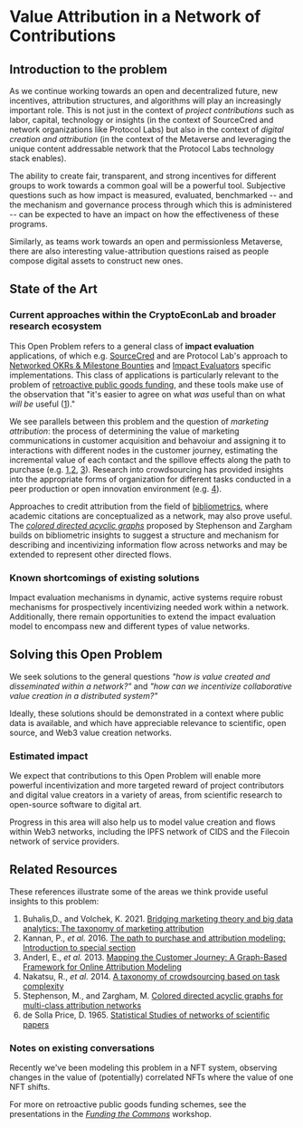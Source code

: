 # Value Attribution in a Network of Contributions

## Introduction to the problem

As we continue working towards an open and decentralized future, new incentives, attribution structures, and algorithms will play an increasingly important role. This is not just in the context of _project contributions_ such as labor, capital, technology or insights (in the context of SourceCred and network organizations like Protocol Labs) but also in the context of _digital creation and attribution_ (in the context of the Metaverse and leveraging the unique content addressable network that  the Protocol Labs technology stack enables). 

The ability to create fair, transparent, and strong incentives for different groups to work towards a common goal will be a powerful tool. Subjective questions such as how impact is measured, evaluated, benchmarked -- and the mechanism and governance process through which this is administered -- can be expected to have an impact on how  the effectiveness of these programs.

Similarly, as teams work towards an open and permissionless Metaverse, there are also interesting value-attribution questions raised as people compose digital assets to construct new ones. 

## State of the Art

### Current approaches within the CryptoEconLab and broader research ecosystem

This Open Problem refers to  a general class of  **impact evaluation** applications, of which e.g. [SourceCred](https://sourcecred.io/) and are Protocol Lab's approach to [Networked OKRs & Milestone Bounties](https://youtu.be/pJqdkuOMe98) and [Impact Evaluators](https://youtu.be/dpLtrugjfMc) specific implementations. This class of applications is particularly relevant to the problem of [retroactive public goods funding](https://medium.com/ethereum-optimism/retroactive-public-goods-funding-33c9b7d00f0c), and these tools make use of the observation that "it's easier to agree on what _was_ useful than on what _will be_ useful ([1](https://medium.com/ethereum-optimism/retroactive-public-goods-funding-33c9b7d00f0c))."

We see parallels between this problem and the question of *marketing attribution*: the process of determining the value of marketing communications in customer acquisition and behavoiur and assigning it to interactions with different nodes in the customer journey, estimating the incremental value of each contact and the spillove effects along the path to purchase (e.g. [1](https://www.sciencedirect.com/science/article/abs/pii/S0268401220314523?via%3Dihub),[2](https://pure.rug.nl/ws/files/81649379/The_path_to_purchase_and_attribution_modeling_Introduction_to_special_section.pdf), [3](https://papers.ssrn.com/sol3/papers.cfm?abstract_id=2343077)). Research into crowdsourcing has provided insights into the appropriate forms of organization for different tasks conducted in a peer production or open innovation environment (e.g. [4](https://journals.sagepub.com/doi/10.1177/0165551514550140)). 

Approaches to credit attribution from the field of [bibliometrics](https://garfield.library.upenn.edu/papers/pricenetworks1965.pdf), where academic citations are conceptualized as a network, may also prove useful. The [*colored directed acyclic graphs*](https://gateway.pinata.cloud/ipfs/Qmed7oNVNfMQftA8zvWxNS7h2JLwkwcGCuBEsAqovEqjPy) proposed by Stephenson and Zargham builds on bibliometric insights to suggest a structure and mechanism for describing and incentivizing information flow across networks and may be extended to represent other directed flows. 

### Known shortcomings of existing solutions

Impact evaluation mechanisms in dynamic, active systems require robust mechanisms for prospectively incentivizing needed work within a network. Additionally, there remain opportunities to extend the impact evaluation model to encompass new and different types of value networks.

## Solving this Open Problem

We seek solutions to the general questions *"how is value created and disseminated within a network?"* and *"how can we incentivize collaborative value creation in a distributed system?"*

Ideally, these solutions should be demonstrated in a context where public data is available, and which have appreciable relevance to scientific, open source, and Web3 value creation networks.

### Estimated impact

We expect that contributions to this Open Problem will enable more powerful incentivization and more targeted reward of project contributors and digital value creators in a variety of areas, from scientific research to open-source software to digital art.

Progress in this area will also help us to model value creation and flows within Web3 networks, including the IPFS network of CIDS and the Filecoin network of service providers.


## Related Resources

These references illustrate some of the areas we think provide useful insights to this problem: 

1. Buhalis,D., and Volchek, K. 2021. [Bridging marketing theory and big data analytics: The taxonomy of marketing attribution](https://www.sciencedirect.com/science/article/abs/pii/S0268401220314523?via%3Dihub)
2. Kannan, P., _et al._ 2016. [The path to purchase and attribution modeling: Introduction to special section](https://pure.rug.nl/ws/files/81649379/The_path_to_purchase_and_attribution_modeling_Introduction_to_special_section.pdf)
3. Anderl, E., _et al._ 2013. [Mapping the Customer Journey: A Graph-Based Framework for Online Attribution Modeling](https://papers.ssrn.com/sol3/papers.cfm?abstract_id=2343077)
4. Nakatsu, R., _et al._ 2014. [A taxonomy of crowdsourcing based on task complexity](https://journals.sagepub.com/doi/10.1177/0165551514550140)
5. Stephenson, M., and Zargham, M. [Colored directed acyclic graphs for multi-class attribution networks](https://gateway.pinata.cloud/ipfs/Qmed7oNVNfMQftA8zvWxNS7h2JLwkwcGCuBEsAqovEqjPy)
6. de Solla Price, D. 1965. [Statistical Studies of networks of scientific papers](https://garfield.library.upenn.edu/papers/pricenetworks1965.pdf)

### Notes on existing conversations

Recently we've been modeling this problem in a NFT system, observing  changes in the value of (potentially) correlated NFTs where the value of one NFT shifts.


For more on retroactive public goods funding schemes, see the presentations in the  [_Funding the Commons_](https://fundingthecommons.io/) workshop.

